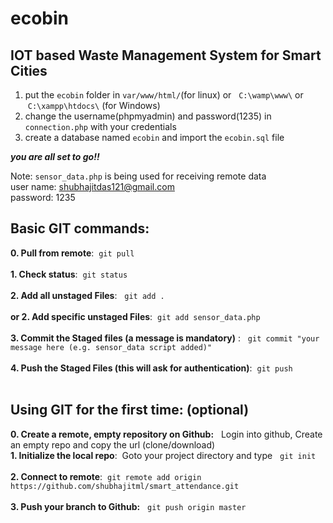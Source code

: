 # ecobin
## IOT based Waste Management System for Smart Cities <br>
1. put the `ecobin` folder in `var/www/html/`(for linux) or &nbsp; `C:\wamp\www\` or &nbsp;`C:\xampp\htdocs\` (for Windows)<br>
2. change the username(phpmyadmin) and password(1235) in `connection.php` with your credentials<br>
3. create a database named `ecobin` and import the `ecobin.sql` file<br>

**_you are all set to go!!_**<br>

Note: `sensor_data.php` is being used for receiving remote data <br>
user name: shubhajitdas121@gmail.com <br>
password: 1235<br>

## Basic GIT commands:
**0. Pull from remote**:&nbsp; `git pull`<br>
<br>**1. Check status**: &nbsp;`git status` <br>
<br>**2. Add all unstaged Files**: &nbsp; `git add .` <br>
<br>**or 2. Add specific unstaged Files**:&nbsp;  `git add sensor_data.php` <br>
<br>**3. Commit the Staged files (a message is mandatory)** : &nbsp; `git commit "your message here (e.g. sensor_data script added)"` <br>
<br>**4. Push the Staged Files (this will ask for authentication)**:&nbsp;  `git push` <br>
<br>
## Using GIT for the first time: (optional)
**0. Create a remote, empty repository on Github:** &nbsp; Login into github, Create an empty repo and copy the url (clone/download)&nbsp; <br>
**1. Initialize the local repo**:&nbsp; Goto your project directory and type &nbsp;  `git init` <br>
<br>**2. Connect to remote**:&nbsp;  `git remote add origin https://github.com/shubhajitml/smart_attendance.git` <br>
<br>**3. Push your branch to Github:** &nbsp;  `git push origin master` <br>

